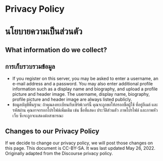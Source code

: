 # Privacy Policy
# นโยบายความเป็นส่วนตัว

## What information do we collect?
## การเก็บรวบรวมข้อมูล

* If you register on this server, you may be asked to enter a username, an e-mail address and a password. You may also enter additional profile information such as a display name and biography, and upload a profile picture and header image. The username, display name, biography, profile picture and header image are always listed publicly.
* ข้อมูลบัญชีพื้นฐาน: ถ้าคุณลงทะเบียนกับเซิร์ฟเวอร์นี้ คุณจะถูกขอให้กรอกชื่อผู้ใช้ ที่อยู่อีเมล์ และรหัสผ่าน คุณอาจกรอกโปรไฟล์เพิ่มเติม เช่น ชื่อที่แสดง ประวัติส่วนตัว ภาพโปรไฟล์ และภาพหัวเว็บ ซึ่งจะถูกจะแสดงต่อสาธารณะ

## Changes to our Privacy Policy
If we decide to change our privacy policy, we will post those changes on this page.
This document is CC-BY-SA. It was last updated May 26, 2022.
Originally adapted from the Discourse privacy policy.
